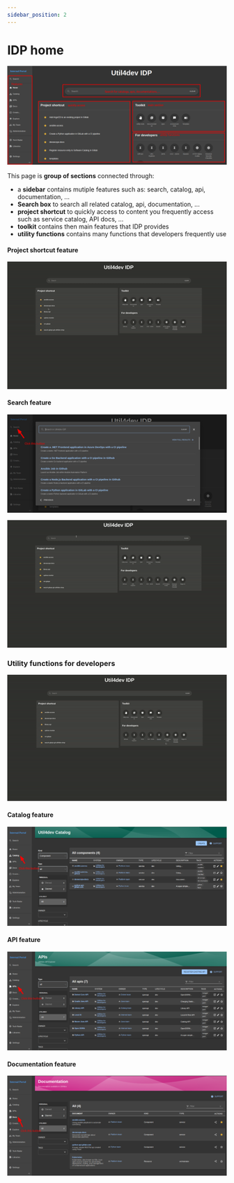 ```yaml
---
sidebar_position: 2
---
```


# IDP home

![](./media/idp-home-search.png)

This page is **group of sections** connected through:

- a **sidebar** contains mutiple features such as: search, catalog, api, documentation, ...
- **Search box** to search all related catalog, api, documentation, ...
- **project shortcut** to quickly access to content you frequently access such as service catalog, API docs, ... 
- **toolkit** contains then main features that IDP provides
- **utility functions** contains many functions that developers frequently use

#### Project shortcut feature

![](./media/click-project-shortcut.gif)

#### Search feature

![](./media/idp-home-search-click-search.png)

![](./media/click-search.gif)

### Utility functions for developers

![](./media/click-utility-functions.gif)

#### Catalog feature

![](./media/idp-home-search-click-catalog.png)

#### API feature

![](./media/idp-home-search-click-api.png)

#### Documentation feature

![](./media/idp-home-search-click-docs.png)